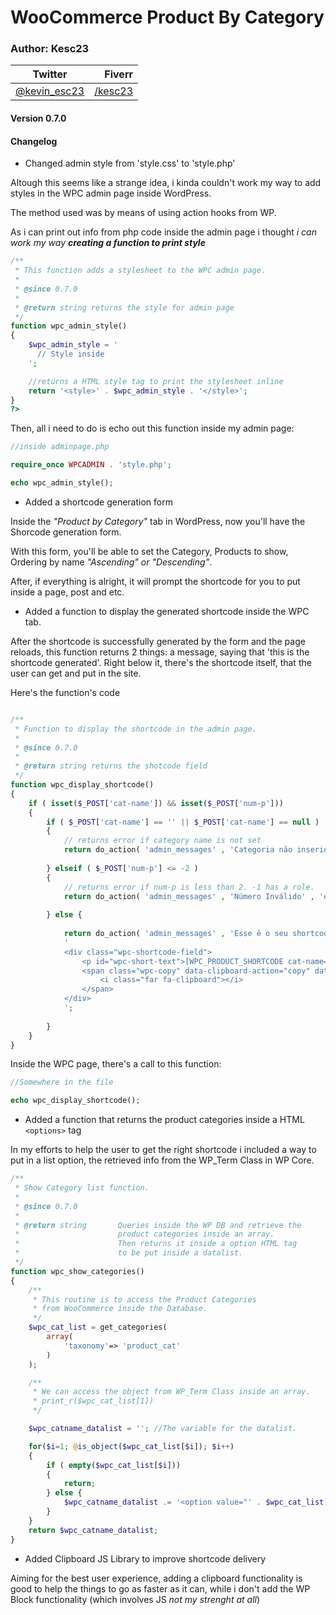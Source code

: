 # WooCommerce Product By Category

### Author: Kesc23
| Twitter | Fiverr |
|-|-:|
| [@kevin_esc23](https://twitter.com/kevin_esc23) | [/kesc23](https://fiverr.com/kesc23)|

#### Version 0.7.0
#### Changelog

- Changed admin style from 'style.css' to 'style.php'

Altough this seems like a strange idea, i kinda couldn't work my way to add styles
in the WPC admin page inside WordPress.

The method used was by means of using action hooks from WP.

As i can print out info from php code inside the admin page i thought *i can work my way **creating a function to print style***

```php
/**
 * This function adds a stylesheet to the WPC admin page.
 *
 * @since 0.7.0
 * 
 * @return string returns the style for admin page
 */
function wpc_admin_style()
{
    $wpc_admin_style = '
      // Style inside
    ';

    //returns a HTML style tag to print the stylesheet inline
    return '<style>' . $wpc_admin_style . '</style>';
}
?>
```

Then, all i need to do is echo out this function inside my admin page:

```php
//inside adminpage.php

require_once WPCADMIN . 'style.php';

echo wpc_admin_style();
```

- Added a shortcode generation form

Inside the *"Product by Category"* tab in WordPress, now you'll have
the Shorcode generation form.

With this form, you'll be able to set the Category, Products to show, Ordering by name *"Ascending" or "Descending"*.

After, if everything is alright, it will prompt the shortcode for you to put inside a page, post and etc.


- Added a function to display the generated shortcode inside the WPC tab.

After the shortcode is successfully generated by the form and the page reloads,
this function returns 2 things: a message, saying that 'this is the shortcode generated'.
Right below it, there's the shortcode itself, that the user can get and put in the site.

Here's the function's code

```php

/**
 * Function to display the shortcode in the admin page.
 * 
 * @since 0.7.0
 *
 * @return string returns the shotcode field
 */
function wpc_display_shortcode()
{
    if ( isset($_POST['cat-name']) && isset($_POST['num-p']))
    {
        if ( $_POST['cat-name'] == '' || $_POST['cat-name'] == null )
        {
            // returns error if category name is not set
            return do_action( 'admin_messages' , 'Categoria não inserida', 'error');
        
        } elseif ( $_POST['num-p'] <= -2 )
        {
            // returns error if num-p is less than 2. -1 has a role.
            return do_action( 'admin_messages' , 'Número Inválido' , 'error');
        
        } else {
        
            return do_action( 'admin_messages' , 'Esse é o seu shortcode. insira-o na página desejada', 'updated') .
            '
            <div class="wpc-shortcode-field">
                <p id="wpc-short-text">[WPC_PRODUCT_SHORTCODE cat-name="' . $_POST['cat-name'] . '" num-p=' . $_POST["num-p"] . '" p-order="' . $_POST["p-order"] .'"]</p>
                <span class="wpc-copy" data-clipboard-action="copy" data-clipboard-target="#wpc-short-text" style="cursor: pointer;">
                    <i class="far fa-clipboard"></i>
                </span>
            </div>
            ';
        
        }
    }
}

```

Inside the WPC page, there's a call to this function:

```php
//Somewhere in the file

echo wpc_display_shortcode();
```

- Added a function that returns the product categories
inside a HTML `<options>` tag

In my efforts to help the user to get the right shortcode
i included a way to put in a list option, the retrieved info from the WP_Term Class in WP Core.

```php
/**
 * Show Category list function.
 * 
 * @since 0.7.0
 * 
 * @return string       Queries inside the WP DB and retrieve the
 *                      product categories inside an array.
 *                      Then returns it inside a option HTML tag
 *                      to be put inside a datalist.
 */
function wpc_show_categories()
{
    /**
     * This routine is to access the Product Categories
     * from WooCommerce inside the Database.
     */
    $wpc_cat_list = get_categories(
        array(
            'taxonomy'=> 'product_cat'
        )
    );

    /**
     * We can access the object from WP_Term Class inside an array.
     * print_r($wpc_cat_list[1])
     */

    $wpc_catname_datalist = ''; //The variable for the datalist.

    for($i=1; @is_object($wpc_cat_list[$i]); $i++)
    {   
        if ( empty($wpc_cat_list[$i]))
        {
            return;
        } else {
            $wpc_catname_datalist .= '<option value="' . $wpc_cat_list[$i]->to_array()['name'] . '">';
        }
    }
    return $wpc_catname_datalist;
}
```

- Added Clipboard JS Library to improve shortcode delivery

Aiming for the best user experience, adding a clipboard functionality
is good to help the things to go as faster as it can, while i don't add the WP Block functionality (which involves JS *not my strenght at all*)

